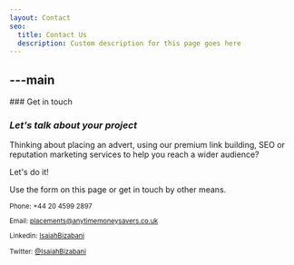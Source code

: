 ```yaml
---
layout: Contact
seo:
  title: Contact Us
  description: Custom description for this page goes here
---
```




---main
---

<PageTitle>
  ### Get in touch

  ### _Let's talk about your project_
</PageTitle>

Thinking about placing an advert, using our premium link building, SEO or reputation marketing services to help you reach a wider audience? 

Let's do it!

Use the form on this page or get in touch by other means.

<Sep size="12" />

<small>
  <Icon src="/icons/call.svg" className="inline mr-2 align-middle fill-current text-omega-500" /> Phone: +44 20 4599 2897 

  <Icon src="/icons/mail.svg" className="mr-2 inline align-middle fill-current text-omega-500" /> Email: placements@anytimemoneysavers.co.uk

  <Icon src="/icons/logo-linkedin.svg" className="mr-2 inline align-middle fill-current text-omega-500" /> Linkedin: [IsaiahBizabani](http://linkedin.com/in/netonlineglobal)

  <Icon src="/icons/logo-twitter.svg" className="mr-2 inline align-middle fill-current text-omega-500" /> Twitter: [@IsaiahBizabani](http://twitter.com/isaiahbizabani)
</small>